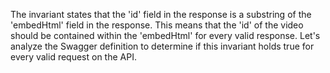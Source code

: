 The invariant states that the 'id' field in the response is a substring of the 'embedHtml' field in the response. This means that the 'id' of the video should be contained within the 'embedHtml' for every valid response. Let's analyze the Swagger definition to determine if this invariant holds true for every valid request on the API.
